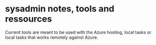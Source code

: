 # sysadmin notes, tools and ressources

Current tools are meant to be used with the Azure hosting, local tasks or local tasks that works remotely against Azure.
